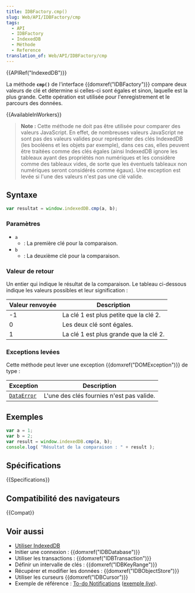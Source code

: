 ```yaml
---
title: IDBFactory.cmp()
slug: Web/API/IDBFactory/cmp
tags:
  - API
  - IDBFactory
  - IndexedDB
  - Méthode
  - Reference
translation_of: Web/API/IDBFactory/cmp
---
```


{{APIRef("IndexedDB")}}

La méthode **`cmp()`** de l'interface {{domxref("IDBFactory")}} compare deux valeurs de clé et détermine si celles-ci sont égales et sinon, laquelle est la plus grande. Cette opération est utilisée pour l'enregistrement et le parcours des données.

{{AvailableInWorkers}}

> **Note :** Cette méthode ne doit pas être utilisée pour comparer des valeurs JavaScript. En effet, de nombreuses valeurs JavaScript ne sont pas des valeurs valides pour représenter des clés IndexedDB (les booléens et les objets par exemple), dans ces cas, elles peuvent être traitées comme des clés égales (ainsi IndexedDB ignore les tableaux ayant des propriétés non numériques et les considère comme des tableaux vides, de sorte que les éventuels tableaux non numériques seront considérés comme égaux). Une exception est levée si l'une des valeurs n'est pas une clé valide.

## Syntaxe

```js
var resultat = window.indexedDB.cmp(a, b);
```

### Paramètres

- `a`
  - : La première clé pour la comparaison.
- `b`
  - : La deuxième clé pour la comparaison.

### Valeur de retour

Un entier qui indique le résultat de la comparaison. Le tableau ci-dessous indique les valeurs possibles et leur signification :

| Valeur renvoyée | Description                            |
| --------------- | -------------------------------------- |
| -1              | La clé 1 est plus petite que la clé 2. |
| 0               | Les deux clé sont égales.              |
| 1               | La clé 1 est plus grande que la clé 2. |

### Exceptions levées

Cette méthode peut lever une exception {{domxref("DOMException")}} de type :

| Exception                                | Description                               |
| ---------------------------------------- | ----------------------------------------- |
| [`DataError`](/fr/docs/Web/API/DOMError) | L'une des clés fournies n'est pas valide. |

## Exemples

```js
var a = 1;
var b = 2;
var result = window.indexedDB.cmp(a, b);
console.log( "Résultat de la comparaison : " + result );
```

## Spécifications

{{Specifications}}

## Compatibilité des navigateurs

{{Compat}}

## Voir aussi

- [Utiliser IndexedDB](/fr/docs/Web/API/API_IndexedDB/Using_IndexedDB)
- Initier une connexion : {{domxref("IDBDatabase")}}
- Utiliser les transactions : {{domxref("IDBTransaction")}}
- Définir un intervalle de clés : {{domxref("IDBKeyRange")}}
- Récupérer et modifier les données : {{domxref("IDBObjectStore")}}
- Utiliser les curseurs {{domxref("IDBCursor")}}
- Exemple de référence : [To-do Notifications](https://github.com/mdn/dom-examples/tree/main/to-do-notifications) ([exemple _live_](https://mdn.github.io/dom-examples/to-do-notifications/)).
